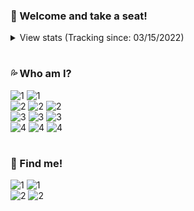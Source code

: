 ### 🐳 Welcome and take a seat!

<details>
  <summary> View stats (Tracking since: 03/15/2022) </summary></br>

  [![1](https://github-readme-stats.vercel.app/api?username=controlado&card_width=495&hide_title=true&show_icons=true&count_private=true&include_all_commits=true)](https://github.com/anuraghazra/github-readme-stats)

  [![1](https://github-readme-stats.vercel.app/api/wakatime?username=89c5e1c8-9e67-43ef-bd0e-3ff9a4fde5e2&langs_count=5&hide_title=true)](https://github.com/anuraghazra/github-readme-stats)

  [![1](https://github-readme-streak-stats.herokuapp.com?user=controlado&theme=github-dark-blue&hide_border=true&background=FFFFFF&stroke=2E80EC&currStreakLabel=2E80EC&sideNums=2E80EC&sideLabels=2E80EC&currStreakNum=2E80EC)](https://github.com/denvercoder1/github-readme-streak-stats)

</details>

#

### 💦 Who am I?

![1](https://img.shields.io/static/v1?logo=ReverbNation&label=&message=Yan%20Gabriel%20&labelColor=4f94ef&color=white&logoColor=white&style=flat)
![1](https://img.shields.io/static/v1?logo=Google%20Maps&label=&message=Brazil&color=white&logoColor=white&style=flat&labelColor=4f94ef)</br>
![2](https://img.shields.io/static/v1?logo=Google%20Translate&label=&message=Idioms&color=white&logoColor=white&style=flat&labelColor=4f94ef)
![2](https://img.shields.io/static/v1?label=&message=Portuguese&color=white&logoColor=white&style=flat)
![2](https://img.shields.io/static/v1?label=&message=English&color=white&logoColor=white&style=flat)</br>
![3](https://img.shields.io/static/v1?logo=Python&label=&message=Python&color=white&logoColor=white&style=flat&labelColor=4f94ef)
![3](https://img.shields.io/static/v1?logo=MongoDB&label=&message=MongoDB&color=white&logoColor=white&style=flat&labelColor=4f94ef)
![3](https://img.shields.io/static/v1?logo=MySQL&label=&message=MySQL&color=white&logoColor=white&style=flat&labelColor=4f94ef)</br>
![4](https://img.shields.io/static/v1?logo=Windows%20XP&label=&message=Windows&color=white&logoColor=white&style=flat&labelColor=4f94ef)
![4](https://img.shields.io/static/v1?logo=Visual%20Studio%20Code&label=&message=VS%20Code&color=white&logoColor=white&style=flat&labelColor=4f94ef)
![4](https://img.shields.io/static/v1?logo=PyCharm&label=&message=PyCharm&color=white&logoColor=white&style=flat&labelColor=4f94ef)

#

### 🐬 Find me!

![1](https://img.shields.io/static/v1?logo=Discord&label=&message=Balaclava%231912&color=white&logoColor=white&style=flat&labelColor=4f94ef)
![1](https://img.shields.io/static/v1?label=&message=854886148455399436&color=white&logoColor=white&style=flat)</br>
![2](https://img.shields.io/static/v1?logo=Quantcast&label=&message=What%20do%20I%20like%20to%20do?&color=white&logoColor=white&style=flat&labelColor=4f94ef)
![2](https://img.shields.io/static/v1?label=&message=Make%20some%20Discord%20Bots!&color=white&logoColor=white&style=flat)
